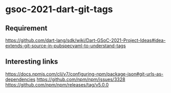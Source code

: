 # gsoc-2021-dart-git-tags

## Requirement
https://github.com/dart-lang/sdk/wiki/Dart-GSoC-2021-Project-Ideas#idea-extends-git-source-in-pubspecyaml-to-understand-tags

## Interesting links
https://docs.npmjs.com/cli/v7/configuring-npm/package-json#git-urls-as-dependencies
https://github.com/npm/npm/issues/3328
https://github.com/npm/npm/releases/tag/v5.0.0
